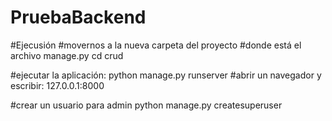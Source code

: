 # PruebaBackend

#Ejecusión
#movernos a la nueva carpeta del proyecto
#donde está el archivo manage.py
cd crud

#ejecutar la aplicación:
python manage.py runserver
#abrir un navegador y escribir: 
127.0.0.1:8000

#crear un usuario para admin
python manage.py createsuperuser
